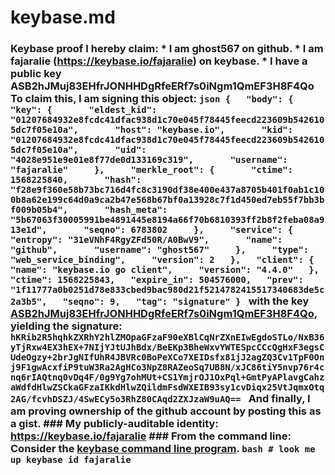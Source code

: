 # keybase.md
### Keybase proof  I hereby claim:    * I am ghost567 on github.   * I am fajaralie (https://keybase.io/fajaralie) on keybase.   * I have a public key ASB2hJMuj83EHfrJONHHDgRfeERf7s0iNgm1QmEF3H8F4Qo  To claim this, I am signing this object:  ```json {   "body": {     "key": {       "eldest_kid": "01207684932e8fcdc41dfac938d1c70e045f78445feecd223609b5426105dc7f05e10a",       "host": "keybase.io",       "kid": "01207684932e8fcdc41dfac938d1c70e045f78445feecd223609b5426105dc7f05e10a",       "uid": "4028e951e9e01e8f77de0d133169c319",       "username": "fajaralie"     },     "merkle_root": {       "ctime": 1568225840,       "hash": "f28e9f360e58b73bc716d4fc8c3190df38e400e437a8705b401f0ab1c100b8a62e199c64d0a9ca2b47e568b67bf0a13928c7f1d450ed7eb55f7bb3bf009b05b4",       "hash_meta": "5b67063f30005991be4891445e8194a66f70b6810393ff2b8f2feba08a913e1d",       "seqno": 6783802     },     "service": {       "entropy": "31eVNhF4RgyZFd50R/A0BwV9",       "name": "github",       "username": "ghost567"     },     "type": "web_service_binding",     "version": 2   },   "client": {     "name": "keybase.io go client",     "version": "4.4.0"   },   "ctime": 1568225843,   "expire_in": 504576000,   "prev": "1f11777a0b0251d78e833cbed9bac980d21f5214782415517340683de5c2a3b5",   "seqno": 9,   "tag": "signature" } ```  with the key [ASB2hJMuj83EHfrJONHHDgRfeERf7s0iNgm1QmEF3H8F4Qo](https://keybase.io/fajaralie), yielding the signature:  ``` hKRib2R5hqhkZXRhY2hlZMOpaGFzaF90eXBlCqNrZXnEIwEgdoSTLo/NxB36yTjRxw4EX3hEX+7NIjYJtUJhBdx/BeEKp3BheWxvYWTESpcCCcQgHxF3egsCUdeOgzy+2brJgNIfUhR4JBVRc0BoPeXCo7XEIDsfx81jJ2agZQ3Cv1TpF0Onj9F1gwAcxfiP9tuW3Ra2AgHCo3NpZ8RAZeoSq7UB8N/xJC86tiY5nvp76r4cnq6rIAQtnq0vDq4F/0g9Yg7ohMUt+CS1YmjrOJ1OxPql+GmtPyAPlavgCahzaWdfdHlwZSCkaGFzaIKkdHlwZQildmFsdWXEIB93sy1cvDiqx25VtJqmxOtq2AG/fcvhDSZJ/4SwECy5o3RhZ80CAqd2ZXJzaW9uAQ==  ```  And finally, I am proving ownership of the github account by posting this as a gist.  ### My publicly-auditable identity:  https://keybase.io/fajaralie  ### From the command line:  Consider the [keybase command line program](https://keybase.io/download).  ```bash # look me up keybase id fajaralie ```
